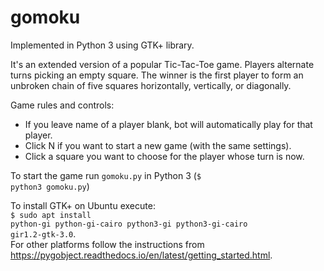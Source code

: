 # gomoku
Implemented in Python 3 using GTK+ library. <br />

It's an extended version of a popular Tic-Tac-Toe game. Players alternate turns picking an empty square. The winner is the first player to form an unbroken chain of five squares horizontally, vertically, or diagonally. <br />

Game rules and controls:
<ul>
  <li>If you leave name of a player blank, bot will automatically play for that player.</li>
  <li>Click N if you want to start a new game (with the same settings).</li>
  <li>Click a square you want to choose for the player whose turn is now.</li>
</ul>


To start the game run <code>gomoku.py</code> in Python 3 (<code>$ python3 gomoku.py</code>)

To install GTK+ on Ubuntu execute: <br />
<code>$ sudo apt install python-gi python-gi-cairo python3-gi python3-gi-cairo gir1.2-gtk-3.0</code>. <br />
For other platforms follow the instructions from https://pygobject.readthedocs.io/en/latest/getting_started.html.
